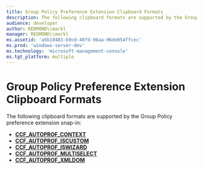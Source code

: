 ```yaml
---
title: Group Policy Preference Extension Clipboard Formats
description: The following clipboard formats are supported by the Group Policy preference extension snap-in
audience: developer
author: REDMOND\\markl
manager: REDMOND\\markl
ms.assetid: 'a5b10483-b9cd-40fd-96aa-96de054ffcec'
ms.prod: 'windows-server-dev'
ms.technology: 'microsoft-management-console'
ms.tgt_platform: multiple
---
```


# Group Policy Preference Extension Clipboard Formats

The following clipboard formats are supported by the Group Policy preference extension snap-in:

-   [**CCF\_AUTOPROF\_CONTEXT**](ccf-autoprof-context.md)
-   [**CCF\_AUTOPROF\_ISCUSTOM**](ccf-autoprof-iscustom.md)
-   [**CCF\_AUTOPROF\_ISWIZARD**](ccf-autoprof-iswizard.md)
-   [**CCF\_AUTOPROF\_MULTISELECT**](ccf-autoprof-multiselect.md)
-   [**CCF\_AUTOPROF\_XMLDOM**](ccf-autoprof-xmldom.md)

 

 




